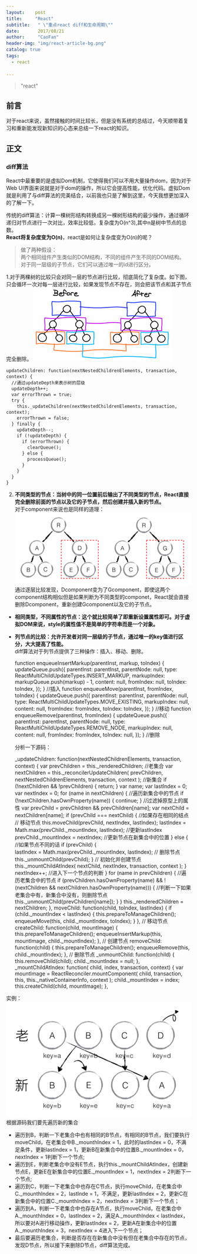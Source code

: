 ```yaml
---
layout:    post
title:     "React"
subtitle:   " \"重点react diff和生命周期\""
date:       2017/08/21
author:     "CaoFan"
header-img: "img/react-article-bg.png"
catalog: true
tags:
  - react

---
```

>"react"


## 前言
对于react来说，虽然接触的时间比较长，但是没有系统的总结过，今天顺带着复习和重新能发现新知识的心态来总结一下react的知识。

## 正文

### diff算法     
React中最重要的是虚拟Dom机制，它使得我们可以不用大量操作dom，因为对于Web UI界面来说就是对于dom的操作，所以它会提高性能，优化代码。虚拟Dom就是利用了与diff算法的完美结合，以前我也只是了解到这里，今天我想更加深入的了解一下。       

传统的diff算法：计算一棵树形结构转换成另一棵树形结构的最少操作，通过循环递归对节点进行一次对比，效率比较低，复杂度为O(n^3),其中n是树中节点的总数。       
**React将复杂度变为O(n)**，react是如何让复杂度变为O(n)的呢？      
> 做了两种假设：   
  两个相同组件产生类似的DOM结构，不同的组件产生不同的DOM结构。        
  对于同一层级的子节点，它们可以通过唯一的id进行区分。      

1.对于两棵树的比较只会对同一层的节点进行比较，彻底简化了复杂度。如下图，只会循环一次对每一层进行比较，如果发现节点不存在，则会把该节点和其子节点完全删除。 
![img](/img/in-post/react-base-article/diff-first.png)    

    updateChildren: function(nextNestedChildrenElements, transaction, context) {
      //通过updateDepth来表示树的层级
      updateDepth++;
      var errorThrown = true;
      try {
        this._updateChildren(nextNestedChildrenElements, transaction, context);
        errorThrown = false;
      } finally {
        updateDepth--;
        if (!updateDepth) {
          if (errorThrown) {
            clearQueue();
          } else {
            processQueue();
          }
        }
      }
    }

 
2. **不同类型的节点：当树中的同一位置前后输出了不同类型的节点，React直接完全删除前面的节点以及它的子节点，然后创建并插入新的节点。**     
对于component来说也是同样的道理：
![img](/img/in-post/react-base-article/diff-second.png)   
通过逐层比较发现，Dcomponent变为了Gcomponent，即使这两个component结构相似但是如果判断为不同类型的componet，React就会直接删除Dcomponent，重新创建Gcomponent以及它的子节点。   

* **相同类型，不同属性的节点：这个就比较简单了即重新设置属性即可。对于虚拟DOM来说，style的属性值不是简单的字符串而是一个对象。**         

* **列节点的比较：允许开发者对同一层级的子节点，通过唯一的key值进行区分，大大提高了性能。**       
diff算法对于列节点提供了三种操作：插入、移动、删除。     
      

    function enqueueInsertMarkup(parentInst, markup, toIndex) {
      updateQueue.push({
        parentInst: parentInst,
        parentNode: null,
        type: ReactMultiChildUpdateTypes.INSERT_MARKUP,
        markupIndex: markupQueue.push(markup) - 1,
        content: null,
        fromIndex: null,
        toIndex: toIndex,
      });
    }          //插入
    function enqueueMove(parentInst, fromIndex, toIndex) {
      updateQueue.push({
        parentInst: parentInst,
        parentNode: null,
        type: ReactMultiChildUpdateTypes.MOVE_EXISTING,
        markupIndex: null,
        content: null,
        fromIndex: fromIndex,
        toIndex: toIndex,
      });
    }         //移动
    function enqueueRemove(parentInst, fromIndex) {
      updateQueue.push({
        parentInst: parentInst,
        parentNode: null,
        type: ReactMultiChildUpdateTypes.REMOVE_NODE,
        markupIndex: null,
        content: null,
        fromIndex: fromIndex,
        toIndex: null,
      });
    }         //删除

    分析一下源码：

    _updateChildren: function(nextNestedChildrenElements, transaction, context) {
      var prevChildren = this._renderedChildren;  //老集合
      var nextChildren = this._reconcilerUpdateChildren(
        prevChildren, nextNestedChildrenElements, transaction, context
      );     //新集合
      if (!nextChildren && !prevChildren) {
        return;
      }
      var name;
      var lastIndex = 0;
      var nextIndex = 0;
      for (name in nextChildren) {              //遍历新集合中的节点
        if (!nextChildren.hasOwnProperty(name)) {
          continue;
        }     //过滤掉原型上的属性
        var prevChild = prevChildren && prevChildren[name];
        var nextChild = nextChildren[name];
        if (prevChild === nextChild) {            //如果存在相同的结点
          // 移动节点
          this.moveChild(prevChild, nextIndex, lastIndex);
          lastIndex = Math.max(prevChild._mountIndex, lastIndex);    //更新lastIndex
          prevChild._mountIndex = nextIndex;                        //更新节点在新集合中的位置
        } else {                            //如果节点不同的话
          if (prevChild) {                  
            lastIndex = Math.max(prevChild._mountIndex, lastIndex);
            // 删除节点
            this._unmountChild(prevChild);
          }
          // 初始化并创建节点
          this._mountChildAtIndex(
            nextChild, nextIndex, transaction, context
          );
        }
        nextIndex++;                       //进入下一个节点的判断
      }
      for (name in prevChildren) {        //遍历老集合中的节点
        if (prevChildren.hasOwnProperty(name) &&
            !(nextChildren && nextChildren.hasOwnProperty(name))) {      //判断一下如果老集合中有，新集合中没有，则删除节点
          this._unmountChild(prevChildren[name]);
        }
      }
      this._renderedChildren = nextChildren;
    },
    moveChild: function(child, toIndex, lastIndex) {
      if (child._mountIndex < lastIndex) {
        this.prepareToManageChildren();
        enqueueMove(this, child._mountIndex, toIndex);
      }
    },          // 移动节点
    createChild: function(child, mountImage) {
      this.prepareToManageChildren();
      enqueueInsertMarkup(this, mountImage, child._mountIndex);
    },          // 创建节点
    removeChild: function(child) {
      this.prepareToManageChildren();
      enqueueRemove(this, child._mountIndex);
    },          // 删除节点
    _unmountChild: function(child) {
      this.removeChild(child);
      child._mountIndex = null;
    },
    _mountChildAtIndex: function(
      child,
      index,
      transaction,
      context) {
      var mountImage = ReactReconciler.mountComponent(
        child,
        transaction,
        this,
        this._nativeContainerInfo,
        context
      );
      child._mountIndex = index;
      this.createChild(child, mountImage);
    },         

实例：       
![img](/img/in-post/react-base-article/diff-third.png)   
根据源码我们要先遍历新的集合       
+ 遍历到B，判断一下老集合中也有相同的B节点，有相同的B节点，我们要执行moveChild，在老集合中B.\_mounthIndex = 1，此时的lastIndex = 0，不满足条件，更新lastIndex = 1，更新B在新集合中的位置B._mountIndex = 0，nextIndex = 1判断下一个节点;      
+ 遍历到E，判断老集合中没有E节点，执行this.\_mountChildAtIndex，创建新节点E，更新E在新集合中的位置E._mountIndex = 1，nextIndex = 2判断下一个节点;      
+ 遍历到C，判断一下老集合中也存在C节点，执行moveChild，在老集合中C.\_mounthIndex = 2，lastInde = 1，不满足，更新lastIndex = 2，更新C在新集合中的位置C.\_mounthIndex = 2，nextIndex = 3判断下一个节点；     
+ 遍历到A，判断一下老集合中也存在A节点，执行moveChild，在老集合中A.\_mounthIndex = 0，lastIndex = 2，满足A.\_mounthIndex < lastIndex，所以要对A进行移动操作，更新lastIndex = 2，更新A在新集合中的位置A.\_mounthIndex = 3，nextIndex = 4进入下一个节点；        
+ 最后要遍历老集合，判断是否存在在新集合中没有但在老集合中存在的节点，发现D节点，所以接下来删除D节点，diff算法完成。


